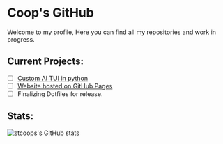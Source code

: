 # Coop's GitHub
Welcome to my profile, Here you can find all my repositories and work in progress. 

## Current Projects:
- [ ] [Custom AI TUI in python](https://github.com/stcoops/enzo)
- [ ] [Website hosted on GitHub Pages](https://stcoops.github.io/site)
- [ ] Finalizing Dotfiles for release.

## Stats:
![stcoops's GitHub stats](https://github-readme-stats.vercel.app/api?username=stcoops&show_icons=true&theme=tokyonight)
